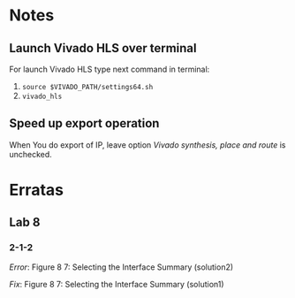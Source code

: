 # Notes

## Launch Vivado HLS over terminal
For launch Vivado HLS type next command in terminal:

1. `source $VIVADO_PATH/settings64.sh`
2. `vivado_hls`

## Speed up export operation

When You do export of IP, leave option *Vivado synthesis, place and route* is unchecked.

# Erratas
## Lab 8
### 2-1-2

_Error_: Figure 8 7: Selecting the Interface Summary (solution2)

_Fix_: Figure 8 7: Selecting the Interface Summary (solution1)


